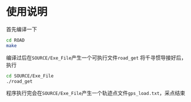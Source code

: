 # 使用说明

首先编译一下
```bash
cd ROAD
make
```

编译过后在```SOURCE/Exe_File```产生一个可执行文件```road_get```
将千寻惯导接好后，执行
```bash
cd SOURCE/Exe_File
./road_get
```

程序执行完会在```SOURCE/Exe_File```产生一个轨迹点文件```gps_load.txt```，采点结束
